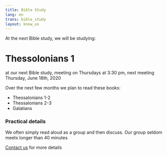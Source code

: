```yaml
---
title: Bible Study
lang: en
trans: bible_study
layout: know_us
---
```

At the next Bible study, we will be studying:

# Thessolonians 1

at our next Bible study, meeting on Thursdays at 3:30 pm, next meeting Thursday, June 18th, 2020

Over the next few months we plan to read these books:
* Thessalonians 1-2
* Thessalonians 2-3
* Galatians

### Practical details
We often simply read aloud as a group and then discuss. Our group seldom meets longer than 40 minutes

[Contact us](/contact) for more details
